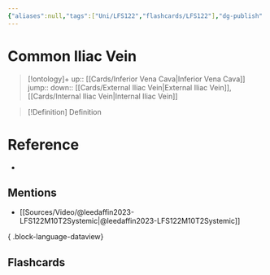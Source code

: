 ```yaml
---
{"aliases":null,"tags":["Uni/LFS122","flashcards/LFS122"],"dg-publish":true,"permalink":"/cards/common-iliac-vein/","dgPassFrontmatter":true}
---
```


# Common Iliac Vein

> [!ontology]+
> up:: [[Cards/Inferior Vena Cava\|Inferior Vena Cava]]
> jump:: 
> down:: [[Cards/External Iliac Vein\|External Iliac Vein]], [[Cards/Internal Iliac Vein\|Internal Iliac Vein]]

> [!Definition] Definition
> 

# Reference
- 

## Mentions
- [[Sources/Video/@leedaffin2023-LFS122M10T2Systemic\|@leedaffin2023-LFS122M10T2Systemic]]

{ .block-language-dataview}

## Flashcards
